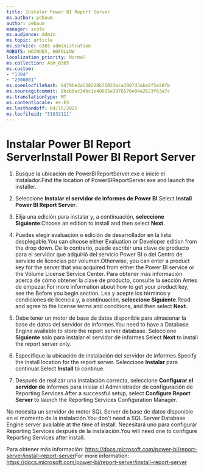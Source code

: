 ```yaml
---
title: Instalar Power BI Report Server
ms.author: pebaum
author: pebaum
manager: scotv
ms.audience: Admin
ms.topic: article
ms.service: o365-administration
ROBOTS: NOINDEX, NOFOLLOW
localization_priority: Normal
ms.collection: Adm_O365
ms.custom:
- "1304"
- "2500001"
ms.openlocfilehash: 8479be2a538228b71033aca3907d3aba2f5e28fb
ms.sourcegitcommit: 8bc60ec34bc1e40685e3976576e04a2623f63a7c
ms.translationtype: MT
ms.contentlocale: es-ES
ms.lasthandoff: 04/15/2021
ms.locfileid: "51832111"
---
```

# <a name="install-power-bi-report-server"></a><span data-ttu-id="b635b-102">Instalar Power BI Report Server</span><span class="sxs-lookup"><span data-stu-id="b635b-102">Install Power BI Report Server</span></span>

1. <span data-ttu-id="b635b-103">Busque la ubicación de PowerBIReportServer.exe e inicie el instalador.</span><span class="sxs-lookup"><span data-stu-id="b635b-103">Find the location of PowerBIReportServer.exe and launch the installer.</span></span>

2. <span data-ttu-id="b635b-104">Seleccione **Instalar el servidor de informes de Power BI**.</span><span class="sxs-lookup"><span data-stu-id="b635b-104">Select **Install Power BI Report Server**.</span></span>

3. <span data-ttu-id="b635b-105">Elija una edición para instalar y, a continuación, **seleccione Siguiente**.</span><span class="sxs-lookup"><span data-stu-id="b635b-105">Choose an edition to install and then select **Next**.</span></span>

4. <span data-ttu-id="b635b-106">Puedes elegir evaluación o edición de desarrollador en la lista desplegable.</span><span class="sxs-lookup"><span data-stu-id="b635b-106">You can choose either Evaluation or Developer edition from the drop down.</span></span>  <span data-ttu-id="b635b-107">De lo contrario, puede escribir una clave de producto para el servidor que adquirió del servicio Power BI o del Centro de servicio de licencias por volumen.</span><span class="sxs-lookup"><span data-stu-id="b635b-107">Otherwise, you can enter a product key for the server that you acquired from either the Power BI service or the Volume License Service Center.</span></span> <span data-ttu-id="b635b-108">Para obtener más información acerca de cómo obtener la clave de producto, consulte la sección Antes de empezar.</span><span class="sxs-lookup"><span data-stu-id="b635b-108">For more information about how to get your product key, see the Before you begin section.</span></span> <span data-ttu-id="b635b-109">Lea y acepte los términos y condiciones de licencia y, a continuación, **seleccione Siguiente**.</span><span class="sxs-lookup"><span data-stu-id="b635b-109">Read and agree to the license terms and conditions, and then select **Next**.</span></span>

5. <span data-ttu-id="b635b-110">Debe tener un motor de base de datos disponible para almacenar la base de datos del servidor de informes.</span><span class="sxs-lookup"><span data-stu-id="b635b-110">You need to have a Database Engine available to store the report server database.</span></span> <span data-ttu-id="b635b-111">Seleccione **Siguiente** solo para instalar el servidor de informes.</span><span class="sxs-lookup"><span data-stu-id="b635b-111">Select **Next** to install the report server only.</span></span>

6. <span data-ttu-id="b635b-112">Especifique la ubicación de instalación del servidor de informes.</span><span class="sxs-lookup"><span data-stu-id="b635b-112">Specify the install location for the report server.</span></span> <span data-ttu-id="b635b-113">Seleccione **Instalar** para continuar.</span><span class="sxs-lookup"><span data-stu-id="b635b-113">Select **Install** to continue.</span></span>

7. <span data-ttu-id="b635b-114">Después de realizar una instalación correcta, seleccione **Configurar el servidor de** informes para iniciar el Administrador de configuración de Reporting Services.</span><span class="sxs-lookup"><span data-stu-id="b635b-114">After a successful setup, select **Configure Report Server** to launch the Reporting Services Configuration Manager.</span></span>

<span data-ttu-id="b635b-115">No necesita un servidor de motor SQL Server de base de datos disponible en el momento de la instalación.</span><span class="sxs-lookup"><span data-stu-id="b635b-115">You don't need a SQL Server Database Engine server available at the time of install.</span></span> <span data-ttu-id="b635b-116">Necesitará uno para configurar Reporting Services después de la instalación.</span><span class="sxs-lookup"><span data-stu-id="b635b-116">You will need one to configure Reporting Services after install.</span></span>

<span data-ttu-id="b635b-117">Para obtener más información: https://docs.microsoft.com/power-bi/report-server/install-report-server</span><span class="sxs-lookup"><span data-stu-id="b635b-117">For more information: https://docs.microsoft.com/power-bi/report-server/install-report-server</span></span>
